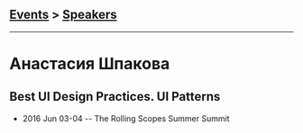 ## [Events](../README.md) > [Speakers](../speakers.md)
---

# Анастасия Шпакова

## Best UI Design Practices. UI Patterns
- 2016 Jun 03-04 -- The Rolling Scopes Summer Summit    
